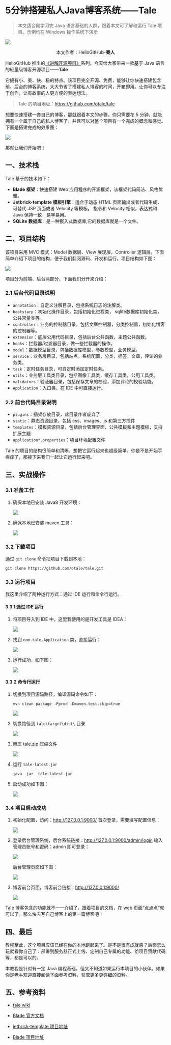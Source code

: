 # 5分钟搭建私人Java博客系统——Tale

> 本文适合刚学习完 Java 语言基础的人群，跟着本文可了解和运行 Tale 项目。示例均在 Windows 操作系统下演示

![](./images/0.png)

<p align="center">本文作者：HelloGitHub-<strong>秦人</strong></p>


HelloGitHub 推出的[《讲解开源项目》](https://github.com/HelloGitHub-Team/Article)系列，今天给大家带来一款基于 Java 语言的轻量级博客开源项目——**Tale** 

它拥有小、美、快、稳的特点。该项目完全开源、免费，能够让你快速搭建包含前、后台的博客系统，大大节省了搭建私人博客的时间，开箱即用。让你可以专注于创作，让有故事的人更方便的表达想法。

> Tale 的项目地址：https://github.com/otale/tale

想要快速搭建一套自己的博客，那就跟着本文的步骤。你只需要花 5 分钟，就能拥有一个属于自己的私人博客了，并且可以对整个项目有一个完成的概念和感觉。下面是搭建完成的效果图：

![](./images/1.png)

那就让我们开始吧！

## 一、技术栈

Tale 基于的技术如下：
- **Blade 框架**：快速搭建 Web 应用程序的开源框架，该框架代码简洁、风格优雅。 
- **Jetbrick-template 模板引擎**：适合于动态 HTML 页面输出或者代码生成，可替代 JSP 页面或者 Velocity 等模板。 指令和 Velocity 相似，表达式和 Java 保持一致，易学易用。
- **SQLite 数据库**：是一种嵌入式数据库,它的数据库就是一个文件。

## 二、项目结构
该项目采用 MVC 模式：Model 数据层、View 展现层，Controller 逻辑层。下面简单介绍下项目的结构，便于我们翻阅源码、开发和运行。项目结构如下图：

![](./images/2.png)

项目分为前端、后台两部分，下面我们分开来介绍：

### 2.1 后台代码目录说明

- `annotation`：自定义注解目录，包括系统日志的注解类。
- `bootstarp`：初始化操作目录，包括初始化进程类， sqlite数据库初始化类，公共常量类等。
- `controller`：业务的控制器目录，包括文章控制器，分类控制器，初始化博客的控制器等。
- `extension`：底层公用代码目录，包括后台公共函数，主题公共函数。
- `hooks`：拦截器/过滤器目录，做一些拦截器的操作。
- `model`：数据模型目录，包括数据库模型，参数模型，业务模型。
- `service`：业务层目录，包括站点，系统配置，分类，标签，文章，评论的业务类。
- `task`：定时任务目录，可自定时添加定时任务。
- `utils`：业务层工具类目录，包括图像工具类，缓存工具类，公用工具类。
- `validators`：验证器目录，包括保存文章的校验，添加评论的校验功能。
- `Application`：入口类，在 IDE 中可直接运行。

### 2.2 前台代码目录说明

- `plugins`：插架存放目录，此目录作者废弃了
- `static`：静态资源目录，包括 css、images、js 和第三方插件
- `templates`：模板资源目录，包括后台管理界面、公共模板和主题模板，支持扩展主题
- `application*.properties`：项目环境配置文件

Tale 的项目的结构很简单和清晰，想把它运行起来也超级简单。你是不是开始手痒痒了，那接下来我们一起让它运行起来吧。

## 三、实战操作

### 3.1 准备工作

1. 确保本地已安装 Java8 开发环境：

    ![](./images/3.png)

2. 确保本地已安装 maven 工具：

    ![](./images/4.png)

### 3.2 下载项目

通过 `git clone` 命令把项目下载到本地：
```shell
git clone https://github.com/otale/tale.git
```

### 3.3 运行项目

我这里介绍了两种运行方式：通过 IDE 运行和命令行运行。

#### 3.3.1 通过 IDE 运行

1. 将项目导入到 IDE 中，这里我使用的是开发工具是 IDEA：

    ![](./images/5.png)

2. 找到 `com.tale.Application` 类，直接运行：

    ![](./images/6.png)

3. 运行成功，如下图：

    ![](./images/7.png)

#### 3.3.2 命令行运行

1. 切换到项目源码路径，编译源码命令如下：
    ```shell
    mvn clean package -Pprod -Dmaven.test.skip=true
    ```

    ![](./images/8.png)

2. 切换路径到 `tale\target\dist\` 目录

    ![](./images/9.png)

3. 解压 tale.zip 压缩文件

    ![](./images/10.png)

4. 运行 `tale-latest.jar`

    ```shell
    java -jar  tale-latest.jar
    ```

5. 启动成功如下图：

    ![](./images/11.png)


### 3.4 项目启动成功

1. 初始化配置，访问：<http://127.0.0.1:9000/> 首次登录，需要填写配置信息：

   ![](./images/12.png)

2. 登录后台管理系统，后台系统链接：<http://127.0.0.1:9000/admin/login> 输入管理员账号和密码：admin 即可登录：

   ![](./images/13.png)

   后台管理页面如下图：

   ![](./images/14.png)

3. 博客前台页面，博客前台链接：<http://127.0.0.1:9000/> 

   ![](./images/1.png)

Tale 博客包含的功能就不一一介绍了，跟着项目的文档，在 web 页面“点点点”就可以了。那么快去写自己博客上的第一篇博客吧！

## 四、最后

教程至此，这个项目应该已经在你的本地跑起来了。是不是很有成就感？后面怎么玩就看你自己了：部署到服务器正式上线、定制自己专属的功能、给项目贡献代码等，都是可以的。

本教程是针对有一定 Java 编程基础，但又不知道如果运行本项目的小伙伴。如果你是老手欢迎直接阅读下面参考资料，获取更多更详细的资料。

## 五、参考资料

- [tale wiki](https://github.com/otale/tale/wiki)

- [Blade 官方文档](https://lets-blade.com/docs/why-blade.html)

- [jetbrick-template 项目地址](https://gitee.com/sub/jetbrick-template)

- [Blade 项目地址](https://github.com/lets-blade/blade)
